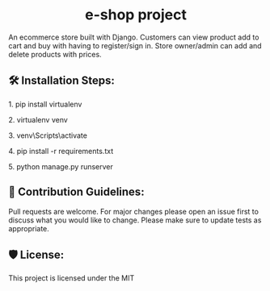 <h1 align="center" id="title">e-shop project</h1>

<p id="description">An ecommerce store built with Django. Customers can view product add to cart and buy with having to register/sign in. Store owner/admin can add and delete products with prices.</p>

<h2>🛠️ Installation Steps:</h2>

<p>1. pip install virtualenv</p>

<p>2. virtualenv venv</p>

<p>3. venv\Scripts\activate</p>

<p>4. pip install -r requirements.txt</p>

<p>5. python manage.py runserver</p>

<h2>🍰 Contribution Guidelines:</h2>

Pull requests are welcome. For major changes please open an issue first to discuss what you would like to change. Please make sure to update tests as appropriate.

<h2>🛡️ License:</h2>

This project is licensed under the MIT
